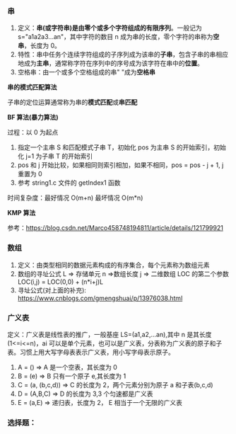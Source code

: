 ### 串

1. 定义：**串(或字符串)是由零个或多个字符组成的有限序列**。一般记为 s="a1a2a3...an"，其中字符的数目 n 成为串的长度，零个字符的串称为**空串**，长度为 0。
2. 特性：串中任务个连续字符组成的子序列成为该串的**子串**，包含子串的串相应地成为**主串**，通常称字符在序列中的序号成为该字符在串中的**位置**。
3. 空格串：由一个或多个空格组成的串" "成为**空格串**

**串的模式匹配算法**

子串的定位运算通常称为串的**模式匹配**或**串匹配**

**BF 算法(暴力算法)**

过程：以 0 为起点

1. 指定一个主串 S 和匹配模式子串 T，初始化 pos 为主串 S 的开始索引，初始化 j=1 为子串 T 的开始索引
2. pos 和 j 开始比较，如果相同则索引相加，如果不相同，pos = pos - j + 1, j 重置为 0
3. 参考 string1.c 文件的 getIndex1 函数

时间复杂度：最好情况 O(m+n) 最坏情况 O(m\*n)

**KMP 算法**

参考：https://blog.csdn.net/Marco458748194811/article/details/121799921

### 数组

1. 定义：由类型相同的数据元素构成的有序集合，每个元素称为数组元素
2. 数组的寻址公式
   L => 存储单元 n =>数组长度 j => 二维数组 LOC 的第二个参数
   LOC(i,j) = LOC(0,0) + (n\*i+j)L
3. 寻址公式(对上面的补充): https://www.cnblogs.com/gmengshuai/p/13976038.html

### 广义表

定义：广义表是线性表的推广，一般基座 LS=(a1,a2,...an),其中 n 是其长度(1<=i<=n)，ai 可以是单个元素，也可以是广义表，分表称为广义表的原子和子表。习惯上用大写字母表表示广义表，用小写字母表示原子。

1. A = () => A 是一个空表，其长度为 0
2. B = (e) => B 只有一个原子 e,其长度为 1
3. C = (a, (b,c,d)) => C 的长度为 2，两个元素分别为原子 a 和子表(b,c,d)
4. D = (A,B,C) => D 的长度为 3,3 个匀速都是广义表
5. E = (a,E) => 递归表，长度为 2， E 相当于一个无限的广义表

### 选择题：
